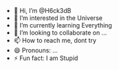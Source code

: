 - 👋 Hi, I’m @H6ck3dB
- 👀 I’m interested in the Universe
- 🌱 I’m currently learning Everything
- 💞️ I’m looking to collaborate on ...
- 📫 How to reach me, dont try
- 😄 Pronouns: ...
- ⚡ Fun fact: I am Stupid

<!---
H6ck3dB/H6ck3dB is a ✨ special ✨ repository because its `README.md` (this file) appears on your GitHub profile.
You can click the Preview link to take a look at your changes.
--->
